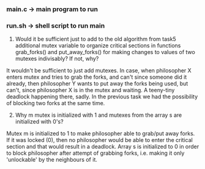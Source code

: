 ### main.c -> main program to run
### run.sh -> shell script to run main

1. Would it be sufficient just to add to the old algorithm from task5 additional mutex variable to organize critical sections in functions grab_forks() and put_away_forks() for making changes to values of two mutexes indivisably?  If not, why?

It wouldn't be sufficient to just add mutexes. In case, when philosopher X enters mutex and tries to grab the forks, and can't since someone did it already, then philosopher Y wants to put away the forks being used, but can't, since philosopher X is in the mutex and waiting. A teeny-tiny deadlock happening there, sadly. In the previous task we had the possibility of blocking two forks at the same time.

2. Why m mutex is initialized with 1 and mutexes from the array s are initialized with 0's?

Mutex m is initialized to 1 to make philosopher able to grab/put away forks. If it was locked (0), then no philosopher would be able to enter the critical section and that would result in a deadlock. Array s is initialized to 0 in order to block philosopher after attempt of grabbing forks, i.e. making it only 'unlockable' by the neighbours of it.
